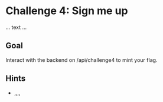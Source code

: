 # Challenge 4: Sign me up

... text ...

## Goal

Interact with the backend on /api/challenge4 to mint your flag.

## Hints

- ,,,,

